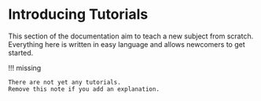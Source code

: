 # Introducing Tutorials

This section of the documentation aim to teach a new subject from scratch.
Everything here is written in easy language and allows newcomers to get started.

!!! missing
    
    There are not yet any tutorials.
    Remove this note if you add an explanation.
